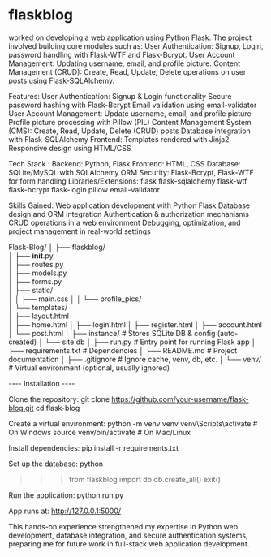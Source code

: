 # flaskblog

worked on developing a web application using Python Flask. The project involved building core modules such as:
      User Authentication: Signup, Login, password handling with Flask-WTF and Flask-Bcrypt.
      User Account Management: Updating username, email, and profile picture.
      Content Management (CRUD): Create, Read, Update, Delete operations on user posts using Flask-SQLAlchemy.


Features: 
            User Authentication:
                  Signup & Login functionality
                  Secure password hashing with Flask-Bcrypt
                  Email validation using email-validator
            User Account Management:
                  Update username, email, and profile picture
                  Profile picture processing with Pillow (PIL)
            Content Management System (CMS):
                  Create, Read, Update, Delete (CRUD) posts
                  Database integration with Flask-SQLAlchemy
            Frontend:
                  Templates rendered with Jinja2
                  Responsive design using HTML/CSS

Tech Stack :
      Backend: Python, Flask
      Frontend: HTML, CSS
      Database: SQLite/MySQL with SQLAlchemy ORM
      Security: Flask-Bcrypt, Flask-WTF for form handling
      Libraries/Extensions:
            flask
            flask-sqlalchemy
            flask-wtf
            flask-bcrypt
            flask-login
            pillow
            email-validator

Skills Gained:
            Web application development with Python Flask
            Database design and ORM integration
            Authentication & authorization mechanisms
            CRUD operations in a web environment
            Debugging, optimization, and project management in real-world settings




Flask-Blog/
│
├── flaskblog/                
│   ├── __init__.py            
│   ├── routes.py              
│   ├── models.py             
│   ├── forms.py               
│   ├── static/                
│   │   ├── main.css
│   │   └── profile_pics/     
│   └── templates/            
│       ├── layout.html       
│       ├── home.html
│       ├── login.html
│       ├── register.html
│       ├── account.html
│       └── post.html
│
├── instance/                 # Stores SQLite DB & config (auto-created)
│   └── site.db
│
├── run.py                    # Entry point for running Flask app
│
├── requirements.txt          # Dependencies
│
├── README.md                 # Project documentation
│
├── .gitignore                # Ignore cache, venv, db, etc.
│
└── venv/                     # Virtual environment (optional, usually ignored)



----  Installation  ----

Clone the repository:
git clone https://github.com/your-username/flask-blog.git
cd flask-blog

Create a virtual environment:
python -m venv venv
venv\Scripts\activate   # On Windows
source venv/bin/activate  # On Mac/Linux

Install dependencies:
pip install -r requirements.txt

Set up the database:
python
>>> from flaskblog import db
>>> db.create_all()
>>> exit()

Run the application:
      python run.py

App runs at: http://127.0.0.1:5000/




This hands-on experience strengthened my expertise in Python web development, database integration, and secure authentication systems, preparing me for future work in full-stack web application development.

